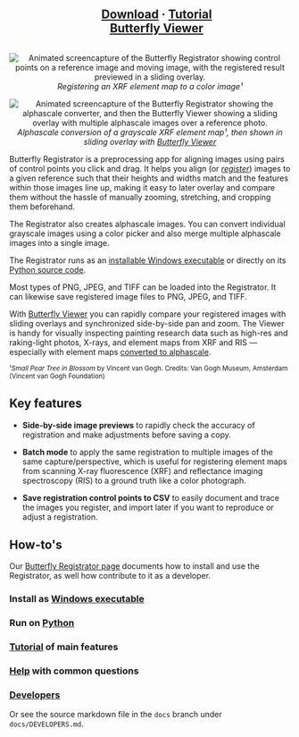 <div id="user-content-toc" align="center">
  <ul>
    <summary>
      <h2 style="display: inline-block;">
        <a href="https://olive-groves.github.io/butterfly_registrator/butterfly_registrator.html#download-and-install">Download</a>
        ·
        <a href="https://olive-groves.github.io/butterfly_registrator/butterfly_registrator.html#tutorial">Tutorial</a>
        <br>
        <a href="https://github.com/olive-groves/butterfly_viewer">Butterfly Viewer</a>
      </h2>
    </summary>
  </ul>
</div>

<p align="center">
  <img src="https://github.com/olive-groves/butterfly_registrator/blob/docs/docs/images/registrator_registration.gif" alt="Animated screencapture of the Butterfly Registrator showing control points on a reference image and moving image, with the registered result previewed in a sliding overlay.">
  <br />
  <i>Registering an XRF element map to a color image¹</i>
</p>

<p align="center">
  <img src="https://github.com/olive-groves/butterfly_registrator/blob/docs/docs/images/registrator_alphascale.gif" alt="Animated screencapture of the Butterfly Registrator showing the alphascale converter, and then the Butterfly Viewer showing a sliding overlay with multiple alphascale images over a reference photo.">
  <br />
  <i>Alphascale conversion of a grayscale XRF element map¹, then shown in sliding overlay with <a href="https://github.com/olive-groves/butterfly_viewer">Butterfly Viewer</a></i>
</p>

Butterfly Registrator is a preprocessing app for aligning images using pairs of control points you click and drag. It helps you align (or [*register*](https://olive-groves.github.io/butterfly_registrator/butterfly_registrator.html#how-does-registration-work)) images to a given reference such that their heights and widths match and the features within those images line up, making it easy to later overlay and compare them without the hassle of manually zooming, stretching, and cropping them beforehand.

The Registrator also creates alphascale images. You can convert individual grayscale images using a color picker and also merge multiple alphascale images into a single image.

The Registrator runs as an [installable Windows executable](https://olive-groves.github.io/butterfly_registrator/butterfly_registrator.html#windows-executable) or directly on its [Python source code](https://olive-groves.github.io/butterfly_registrator/butterfly_registrator.html#python).

Most types of PNG, JPEG, and TIFF can be loaded into the Registrator. It can likewise save registered image files to PNG, JPEG, and TIFF.

With [Butterfly Viewer](https://olive-groves.github.io/butterfly_viewer) you can rapidly compare your registered images with sliding overlays and synchronized side-by-side pan and zoom. The Viewer is handy for visually inspecting painting research data such as high-res and raking-light photos, X-rays, and element maps from XRF and RIS — especially with element maps [converted to alphascale](https://olive-groves.github.io/butterfly_registrator/butterfly_registrator.html#convert-to-alphascale-from-grayscale).

<sup>¹*Small Pear Tree in Blossom* by Vincent van Gogh. Credits: Van Gogh Museum, Amsterdam (Vincent van Gogh Foundation)</sup>

## Key features

- **Side-by-side image previews** to rapidly check the accuracy of registration and make adjustments before saving a copy.

- **Batch mode** to apply the same registration to multiple images of the same capture/perspective, which is useful for registering element maps from scanning X-ray fluorescence (XRF) and reflectance imaging spectroscopy (RIS) to a ground truth like a color photograph.

- **Save registration control points to CSV** to easily document and trace the images you register, and import later if you want to reproduce or adjust a registration.

## How-to's

Our [Butterfly Registrator page](https://olive-groves.github.io/butterfly_registrator) documents how to install and use the Registrator, as well how contribute to it as a developer. 

### Install as [Windows executable](https://olive-groves.github.io/butterfly_registrator/butterfly_registrator.html#windows-executable)

### Run on [Python](https://olive-groves.github.io/butterfly_registrator/butterfly_registrator.html#python)

### [Tutorial](https://olive-groves.github.io/butterfly_registrator/butterfly_registrator.html#tutorial) of main features

### [Help](https://olive-groves.github.io/butterfly_registrator/butterfly_registrator.html#help) with common questions

### [Developers](https://olive-groves.github.io/butterfly_registrator/butterfly_registrator.html#developers)

Or see the source markdown file in the `docs` branch under `docs/DEVELOPERS.md`.
